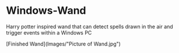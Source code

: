 # Windows-Wand
Harry potter inspired wand that can detect spells drawn in the air and trigger events within a Windows PC

[Finished Wand](Images/"Picture of Wand.jpg")
